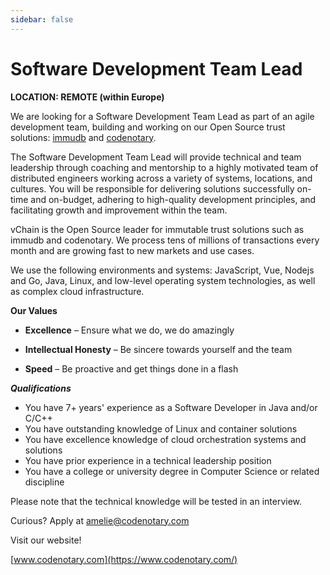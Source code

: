 ```yaml
---
sidebar: false
---
```


# Software Development Team Lead

**LOCATION: REMOTE (within Europe)**

We are looking for a Software Development Team Lead as part of an agile development team, building and working on our Open Source trust solutions: [immudb](http://www.immudb.io/) and [codenotary](http://www.codenotary.io/).

The Software Development Team Lead will provide technical and team leadership through coaching and mentorship to a highly motivated team of distributed engineers working across a variety of systems, locations, and cultures. You will be responsible for delivering solutions successfully on-time and on-budget, adhering to high-quality development principles, and facilitating growth and improvement within the team.

vChain is the Open Source leader for immutable trust solutions such as immudb and codenotary. We process tens of millions of transactions every month and are growing fast to new markets and use cases.

We use the following environments and systems: JavaScript, Vue, Nodejs and Go, Java, Linux, and low-level operating system technologies, as well as complex cloud infrastructure.

**Our Values**

* **Excellence** – Ensure what we do, we do amazingly

* **Intellectual Honesty** – Be sincere towards yourself and the team

* **Speed** – Be proactive and get things done in a flash

***Qualifications***

- You have 7+ years&#39; experience as a Software Developer in Java and/or C/C++
- You have outstanding knowledge of Linux and container solutions
- You have excellence knowledge of cloud orchestration systems and solutions
- You have prior experience in a technical leadership position
- You have a college or university degree in Computer Science or related discipline

Please note that the technical knowledge will be tested in an interview.

Curious?
Apply at <amelie@codenotary.com>


Visit our website!

[www.codenotary.com](https://www.codenotary.com/)
